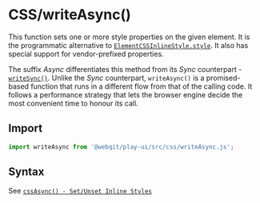 # CSS/writeAsync\(\)

This function sets one or more style properties on the given element. It is the programmatic alternative to [`ElementCSSInlineStyle.style`](https://developer.mozilla.org/en-US/docs/Web/API/ElementCSSInlineStyle/style). It also has special support for vendor-prefixed properties.

The suffix *Async* differentiates this method from its *Sync* counterpart - [`writeSync()`](../writesync). Unlike the *Sync* counterpart, `writeAsync()` is a promised-based function that runs in a different flow from that of the calling code. It follows a performance strategy that lets the browser engine decide the most convenient time to honour its call.

## Import

```javascript
import writeAsync from '@webqit/play-ui/src/css/writeAsync.js';
```

## Syntax
See [`cssAsync() - Set/Unset Inline Styles`](../cssasync#greater-than-set-unset-inline-styles)
